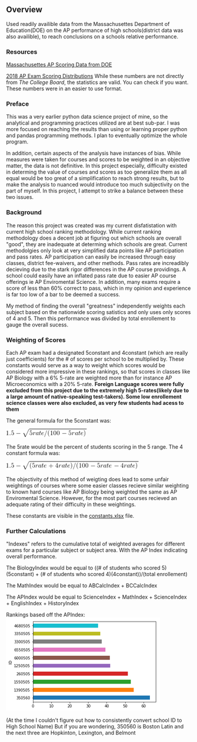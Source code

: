 ## Overview
Used readily availible data from the Massachusettes Department of Education(DOE) on the AP performance of high schools(district data was also availible), to reach conclusions on a schools relative performance.
### Resources
[Massachusettes AP Scoring Data from DOE](http://profiles.doe.mass.edu/statereport/ap.aspx)

[2018 AP Exam Scoring Distributions](https://www.totalregistration.net/AP-Exam-Registration-Service/AP-Exam-Score-Distributions.php?year=2018) While these numbers are not directly from *The College Board*, the statistics are valid. You can check if you want. These numbers were in an easier to use format.

### Preface
This was a very earlier python data science project of mine, so the analytical and programming practices utilized are at best sub-par. I was more focused on reaching the results than using or learning proper python and pandas programming methods. I plan to eventually optimize the whole program.

In addition, certain aspects of the analysis have instances of bias. While measures were taken for courses and scores to be weighted in an objective matter, the data is not definitive. In this project especially, difficulty existed in determing the value of courses and scores as too generalize them as all equal would be too great of a simplification to reach strong results, but to make the analysis to nuanced would introduce too much subjectivity on the part of myself. In this project, I attempt to strike a balance between these two issues.

### Background
The reason this project was created was my current disfatistation with current high school ranking methodology. While current ranking methodology does a decent job at figuring out which schools are overall "good", they are inadequate at determing which schools are great. Current methodolgies only look at very simplified data points like AP participation and pass rates.
AP participation can easily be increased through easy classes, district fee-waivers, and other methods. Pass rates are increadibly decieving due to the stark rigor differences in the AP course providings. A school could easily have an inflated pass rate due to easier AP course offerings ie AP Enviromental Science. In addition, many exams require a score of less than 60% correct to pass, which in my opinion and experience is far too low of a bar to be deemed a success.

My method of finding the overall "greatness" independently weights each subject based on the nationwide scoring satistics and only uses only scores of 4 and 5. Then this performance was divided by total enrollement to gauge the overall sucess.

### Weighting of Scores

Each AP exam had a designated 5constant and 4constant (which are really just coefficients) for the # of scores per school to be multiplied by. These constants would serve as a way to weight which scores would be considered more impressive in these rankings, so that scores in classes like AP Biology with a 6% 5-rate are weighted more than for instance AP Microeconomics with a 20% 5-rate. **Foreign Language scores were fully excluded from this project due to the extremely high 5-rates(likely due to a large amount of native-speaking test-takers). Some low enrollement science classes were also excluded, as very few students had acess to them**

The general formula for the 5constant was:

![Equation](https://raw.githubusercontent.com/elanrosen/MA-State-AP-Data-Analysis/master/Photos/5constant_formula.gif)

The 5rate would be the percent of students scoring in the 5 range. The 4 constant formula was:

![Equation](https://raw.githubusercontent.com/elanrosen/MA-State-AP-Data-Analysis/master/Photos/4constant_formula.gif)

The objectivity of this method of weigting does lead to some unfair weightings of courses where some easier classes recieve similar weighting to known hard courses like AP Biology being weighted the same as AP Enviromental Science. However, for the most part courses recieved an adequate rating of their difficulty in these weightings.

These constants are visible in the [constants.xlsx](https://github.com/elanrosen/MA-State-AP-Data-Analysis/blob/master/constants.xlsx) file.

### Further Calculations

"Indexes" refers to the cumulative total of weighted averages for different exams for a particular subject or subject area. With the AP Index indicating overall performance.

The BiologyIndex would be equal to ((# of students who scored 5)(5constant) + (# of students who scored 4)(4constant))/(total enrollement)

The MathIndex would be equal to ABCalcIndex + BCCalcIndex

The APIndex would be equal to ScienceIndex + MathIndex + ScienceIndex + EnglishIndex + HistoryIndex

Rankings based off the APIndex:
![APIndex Rankings](https://raw.githubusercontent.com/elanrosen/MA-State-AP-Data-Analysis/master/Photos/APIndexRankings.png)

(At the time I couldn't figure out how to consistently convert school ID to High School Name)
But if you are wondering, 350560 is Boston Latin and the next three are Hopkinton, Lexington, and Belmont
